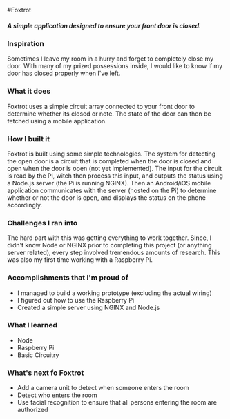 #Foxtrot
##### A simple application designed to ensure your front door is closed.

### Inspiration
Sometimes I leave my room in a hurry and forget to completely close my door. With many of my prized possessions inside, I would like to know if my door has closed properly when I've left.

### What it does
Foxtrot uses a simple circuit array connected to your front door to determine whether its closed or note. The state of the door can then be fetched using a mobile application.

### How I built it
Foxtrot is built using some simple technologies. The system for detecting the open door is a circuit that is completed when the door is closed and open when the door is open (not yet implemented). The input for the circuit is read by the Pi, witch then process this input, and outputs the status using a Node.js server (the Pi is running NGINX). Then an Android/iOS mobile application communicates with the server (hosted on the Pi) to determine whether or not the door is open, and displays the status on the phone accordingly.

### Challenges I ran into
The hard part with this was getting everything to work together. Since, I didn't know Node or NGINX prior to completing this project (or anything server related), every step involved tremendous amounts of research. This was also my first time working with a Raspberry Pi.

### Accomplishments that I'm proud of
- I managed to build a working prototype (excluding the actual wiring)
- I figured out how to use the Raspberry Pi
- Created a simple server using NGINX and Node.js

### What I learned
- Node
- Raspberry Pi
- Basic Circuitry

### What's next fo Foxtrot
- Add a camera unit to detect when someone enters the room
- Detect who enters the room
- Use facial recognition to ensure that all persons entering the room are authorized